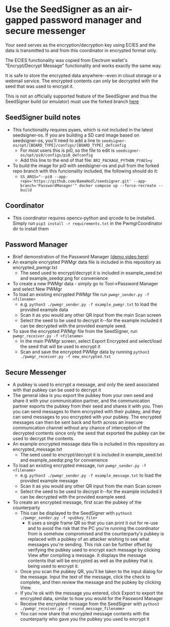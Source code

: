 # Use the SeedSigner as an air-gapped password manager and secure messenger

Your seed serves as the encryption/decryption key using ECIES and the data is transmitted to and from this coordinator in encrypted format only.

The ECIES functionality was copied from Electrum wallet's "Encrypt/Decrypt Message" functionality and works exactly the same way.

It is safe to store the encrypted data anywhere--even in cloud storage or a webmail service.  The encrypted contents can only be decrypted with the seed that was used to encrypt it.

This is not an officially supported feature of the SeedSigner and thus the SeedSigner build (or emulator) must use the forked branch [here](https://github.com/BamaHodl/seedsigner/tree/PasswordManager)

## SeedSigner build notes
* This functionality requires pyaes, which is not included in the latest seedsigner-os.  If you are building a SD card image based on seedsigner-os, you'll need to add a line to `seedsigner-os/opt/[BOARD_TYPE]/configs/[BOARD_TYPE]_defconfig`
   - For most users this is pi0, so the file to edit is `seedsigner-os/opt/pi0/configs/pi0_defconfig`
   - Add this line to the end of that file: `BR2_PACKAGE_PYTHON_PYAES=y`
* To build the image for pi0 with seedsigner-os and pull from the forked repo branch with this funcionality included, the following should do it:
   - `SS_ARGS="--pi0 --app-repo='https://github.com/BamaHodl/seedsigner.git' --app-branch='PasswordManager'" docker compose up --force-recreate --build`

## Coordinator
* This coordinator requires opencv-python and qrcode to be installed.  Simply run `pip3 install -r requirements.txt` in the PwmgrCoordinator dir to install them
 
## Password Manager
* Brief demonstration of the Password Manager [(demo video here)](https://youtu.be/2L99mucvZrg)
* An example encrypted PWMgr data file is included in this repository as encrypted_pwmgr.txt
   - The seed used to encrypt/decrypt it is included in example_seed.txt and example_seedqr.png for convenience
* To create a new PWMgr data - simply go to Tool->Password Manager and select New PWMgr
* To load an existing encrypted PWMgr file run `pwmgr_sender.py -f <filename>`
  - e.g. `python3 ./pwmgr_sender.py -f example_pwmgr.txt` to load the provided example data
  - Scan it as you would any other QR input from the main Scan screen
  - Select the seed to be used to decrypt it--for the example included it can be decrypted with the provided example seed.
* To save the encrypted PWMgr file from the SeedSigner, run `pwmgr_receiver.py -f <filename>`
  - In the main PWMgr screen, select Export Encrypted and select/load the seed that will be used to encrypt it
  - Scan and save the encrypted PWMgr data by running `python3 ./pwmgr_receiver.py -f new_encrypted.txt`

## Secure Messenger
* A pubkey is used to encrypt a message, and only the seed associated with that pubkey can be used to decrypt it
* The general idea is you export the pubkey from your own seed and share it with your communication partner, and the communication partner exports the pubkey from their seed and shares it with you.  Then you can send messages to them encrypted with their pubkey, and they can send messages to you encrypted with your pubkey.  The encrypted messages can then be sent back and forth across an insecure communication channel without any chance of interception of the decrypted contents since only the seed that exported the pubkey can be used to decrypt the contents.
* An example encrypted message data file is included in this repository as encrypted_message.txt
   - The seed used to encrypt/decrypt it is included in example_seed.txt and example_seedqr.png for convenience
* To load an existing encrypted message, run `pwmgr_sender.py -f <filename>`
  - e.g. `python3 ./pwmgr_sender.py -f example_message.txt` to load the provided example message
  - Scan it as you would any other QR input from the main Scan screen
  - Select the seed to be used to decrypt it--for the example included it can be decrypted with the provided example seed.
* To create an encrypted message, first scan the pubkey of the counterparty
  - This can be displayed to the SeedSigner with `python3 ./pwmgr_sender.py -f <pubkey_file>`
    - It uses a single frame QR so that you can print it out for re-use and to avoid the risk that the PC you're running the coordinator from is somehow compromised and the counterparty's pubkey is replaced with a pubkey of an attacker wishing to see what messages you're sending.  This risk can be further offset by verifying the pubkey used to encrypt each message by clicking View after compiling a message.  It displays the message contents that will be encrypted as well as the pubkey that is being used to encrypt it.
  - Once you scan the pubkey QR, you'll be taken to the input dialog for the message.  Input the text of the message, click the check to complete, and then review the message and the pubkey by clicking View.
  - If you're ok with the message you entered, click Export to export the encrypted data, similar to how you would for the Password Manager
  - Receive the encrypted message from the SeedSigner with `python3 ./pwmgr_receiver.py -f <send_message_filename>`
  - You can now share that encrypted message contents with the counterparty who gave you the pubkey you used to encrypt it
